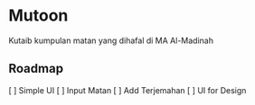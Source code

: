 # Mutoon
Kutaib kumpulan matan yang dihafal di MA Al-Madinah

## Roadmap
[ ] Simple UI
[ ] Input Matan
[ ] Add Terjemahan
[ ] UI for Design
